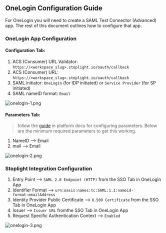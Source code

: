 ## OneLogin Configuration Guide

For OneLogin you will need to create a SAML Test Connector (Advanced) app. The rest of this document outlines how to configure that app.

### OneLogin App Configuration

#### Configuration Tab:

1. ACS (Consumer) URL Validator: `https://<workspace_slug>.stoplight.io/oauth/callback`
2. ACS (Consumer) URL: `https://<workspace_slug>.stoplight.io/oauth/callback`
3. SAML initiator: `OneLogin` (for IDP initiated) or `Service Provider` (for SP initiated)
4. SAML nameID format: `Email`

![onelogin-1.png](https://stoplight.io/api/v1/projects/cHJqOjI/images/oAHPyagK9I0)

#### Parameters Tab:

<!-- theme: info -->

> follow the [guide](https://meta.stoplight.io/docs/platform/ZG9jOjQ1NTQxMg-single-sign-on#saml-assertion-requirements) in platform docs for configuring parameters. Below are the minimum required parameters to get this working.

1. NameID --> Email
2. mail --> Email

![onelogin-2.png](https://stoplight.io/api/v1/projects/cHJqOjI/images/oMqREXnXI3w)

### Stoplight Integration Configuration

1. Entry Point --> `SAML 2.0 Endpoint (HTTP)` from the SSO Tab in OneLogin App
2. Identifier Format --> `urn:oasis:names:tc:SAML:1.1:nameid-format:emailAddress`
3. Identity Provider Public Certificate --> `X.509 Certificate` from the SSO Tab in OneLogin App
4. Issuer --> `Issuer URL` fromthe SSO Tab in OneLogin App
5. Request Specific Authentication Context --> `Enabled`

![onelogin-3.png](https://stoplight.io/api/v1/projects/cHJqOjI/images/xE3z815H6ys)
